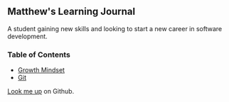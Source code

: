 ## Matthew's Learning Journal

A student gaining new skills and looking to start a new career in software development.


### Table of Contents
* [Growth Mindset](https://seasouthern.github.io/learning-journal/Growth-Mindset)
* [Git](https://seasouthern.github.io/learning-journal/Git)


[Look me up](https://github.com/SEAsouthern) on Github.
